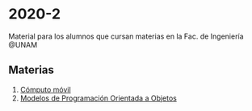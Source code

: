 # 2020-2
Material para los alumnos que cursan materias en la Fac. de Ingeniería @UNAM

## Materias

1. [Cómputo móvil](CM/README.md)
2. [Modelos de Programación Orientada a Objetos](MPOO/README.md)
